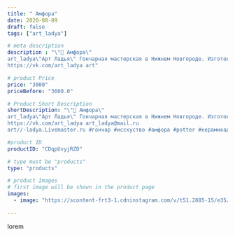 ```yaml
---
title: " Амфора"
date: 2020-08-09
draft: false
tags: ["art_ladya"]

# meta description
description : "\"🏺 Амфора\" 
art_ladya\"Арт Ладья\" Гончарная мастерская в Нижнем Новгороде. Изготовление керамики и мастер//-классы по обучению. 
https://vk.com/art_ladya art"

# product Price
price: "3000"
priceBefore: "3600.0"

# Product Short Description
shortDescription: "\"🏺 Амфора\" 
art_ladya\"Арт Ладья\" Гончарная мастерская в Нижнем Новгороде. Изготовление керамики и мастер//-классы по обучению. 
https://vk.com/art_ladya art_ladya@mail.ru 
art//-ladya.Livemaster.ru #гончар #исскуство #амфора #potter #керамикадляинтерьера #керамикаручнаяработа #керамиканазаказ #handmade #ancientceramics #керамика #эксклюзивнаякерамика #greece #painter #dishes #decor #ceramicar #nntoday #claygoods #restaurant #earthenware #ceramic #design #antiquity #античнаякерамика #ceramicart #exclusive #античность #clay #авторскаякерамика #amphora"

#product ID
productID: "CDqpUvyjRZD"

# type must be "products"
type: "products"

# product Images
# first image will be shown in the product page
images:
  - image: "https://scontent-frt3-1.cdninstagram.com/v/t51.2885-15/e35/117147665_1672752536207370_4540547533048958680_n.jpg?se=7&_nc_ht=scontent-frt3-1.cdninstagram.com&_nc_cat=106&_nc_ohc=_OqjU6CbgNUAX9BDcpO&edm=APU89FABAAAA&ccb=7-4&oh=99a31b85a9446322fec54d7a76d459de&oe=612B1C3A&_nc_sid=86f79a&ig_cache_key=MjM3MTg4OTg5OTM3NDQ1MDI0Mw%3D%3D.2-ccb7-4"

---
```

lorem
